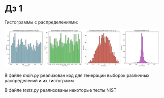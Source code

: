 # Дз 1
Гистограммы с распределениями: 

![img.png](img.png)

В файле _main.py_ реализован код для генерации выборок различных распределений и их гистограмм 

В файле _tests.py_ реализованы некоторые тесты NIST

